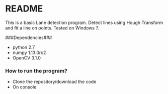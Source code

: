 # README #

This is a basic Lane detection program. Detect lines using Hough Transform and fit a line on points. Tested on Windows 7.

###Dependencies###
* python 2.7
* numpy 1.13.0rc2
* OpenCV 3.1.0

### How to run the program? ###
* Clone the repository/download the code
* On console